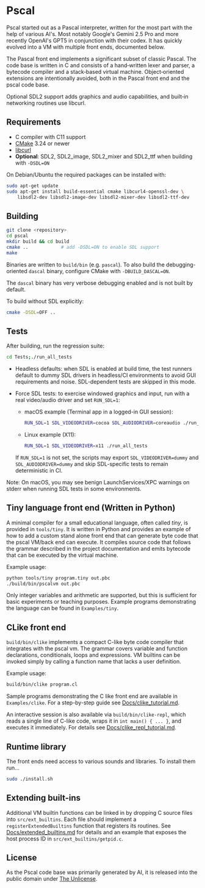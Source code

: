 # Pscal

Pscal started out as a Pascal interpreter, written for the most part with the help of various AI's.  Most notably Google's Gemini 2.5 Pro and more recently OpenAI's GPT5 in conjunction with their codex.  It has quickly evolved into a VM with multiple front ends, documented below.

The Pascal front end implements a significant subset of classic Pascal.  The code base is written in C and consists of a hand‑written lexer and parser, a bytecode compiler and a stack‑based virtual machine.  Object‑oriented extensions are intentionally avoided, both in the Pascal front end and the pscal code base.

Optional SDL2 support adds graphics and audio capabilities, and built‑in networking routines use libcurl.

## Requirements

- C compiler with C11 support
- [CMake](https://cmake.org/) 3.24 or newer
- [libcurl](https://curl.se/libcurl/)
- **Optional**: SDL2, SDL2_image, SDL2_mixer and SDL2_ttf when building with `-DSDL=ON`

On Debian/Ubuntu the required packages can be installed with:

```sh
sudo apt-get update
sudo apt-get install build-essential cmake libcurl4-openssl-dev \
    libsdl2-dev libsdl2-image-dev libsdl2-mixer-dev libsdl2-ttf-dev
```

## Building

```sh
git clone <repository>
cd pscal
mkdir build && cd build
cmake ..            # add -DSDL=ON to enable SDL support
make
```

Binaries are written to `build/bin` (e.g. `pascal`).
To also build the debugging-oriented `dascal` binary, configure CMake with `-DBUILD_DASCAL=ON`.

The `dascal` binary has very verbose debugging enabled and is not built by default.

To build without SDL explicitly:

```sh
cmake -DSDL=OFF ..
```

## Tests

After building, run the regression suite:

```sh
cd Tests;./run_all_tests
```

- Headless defaults: when SDL is enabled at build time, the test runners default to dummy SDL drivers in headless/CI environments to avoid GUI requirements and noise. SDL-dependent tests are skipped in this mode.
- Force SDL tests: to exercise windowed graphics and input, run with a real video/audio driver and set `RUN_SDL=1`:

  - macOS example (Terminal app in a logged-in GUI session):
    ```sh
    RUN_SDL=1 SDL_VIDEODRIVER=cocoa SDL_AUDIODRIVER=coreaudio ./run_all_tests
    ```
  - Linux example (X11):
    ```sh
    RUN_SDL=1 SDL_VIDEODRIVER=x11 ./run_all_tests
    ```

  If `RUN_SDL=1` is not set, the scripts may export `SDL_VIDEODRIVER=dummy` and `SDL_AUDIODRIVER=dummy` and skip SDL-specific tests to remain deterministic in CI.

Note: On macOS, you may see benign LaunchServices/XPC warnings on stderr when running SDL tests in some environments.

## Tiny language front end (Written in Python)

A minimal compiler for a small educational language, often called *tiny*, is
provided in `tools/tiny`.  It is written in Python and provides an example of 
how to add a custom stand alone front end that can generate byte code that the
pscal VM/back end can execute.  It compiles source code that follows the grammar
described in the project documentation and emits bytecode that can be executed
by the virtual machine.

Example usage:

```sh
python tools/tiny program.tiny out.pbc
./build/bin/pscalvm out.pbc
```

Only integer variables and arithmetic are supported, but this is sufficient for
basic experiments or teaching purposes. Example programs demonstrating the
language can be found in `Examples/tiny`.

## CLike front end

`build/bin/clike` implements a compact C-like byte code compiler that integrates
with the pscal vm.  The grammar covers variable and function declarations,
conditionals, loops and expressions. VM builtins can be invoked simply by
calling a function name that lacks a user definition.

Example usage:

```sh
build/bin/clike program.cl

```

Sample programs demonstrating the C like front end are available in
`Examples/clike`. For a step-by-step guide see
[Docs/clike_tutorial.md](Docs/clike_tutorial.md).

An interactive session is also available via `build/bin/clike-repl`, which
reads a single line of C-like code, wraps it in `int main() { ... }`, and
executes it immediately. For details see
[Docs/clike_repl_tutorial.md](Docs/clike_repl_tutorial.md).

## Runtime library

The front ends need access to various sounds and libraries.  To install them run...

```sh
sudo ./install.sh
```

## Extending built-ins

Additional VM builtin functions can be linked in by dropping C source files into
`src/ext_builtins`.  Each file should implement a `registerExtendedBuiltins`
function that registers its routines.  See
[Docs/extended_builtins.md](Docs/extended_builtins.md) for details and an
example that exposes the host process ID in `src/ext_builtins/getpid.c`.

## License

As the Pscal code base was primarily generated by AI, it is released into the public 
domain under [The Unlicense](LICENSE).

